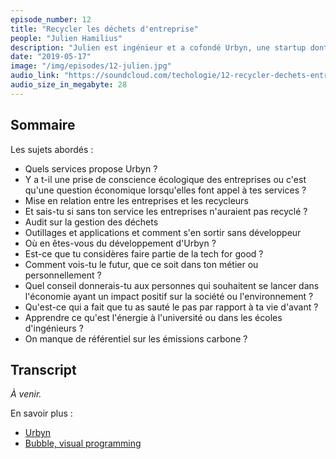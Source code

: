 ```yaml
---
episode_number: 12
title: "Recycler les déchets d'entreprise"
people: "Julien Hamilius"
description: "Julien est ingénieur et a cofondé Urbyn, une startup dont l'objectif est de réduire l'impact environnemental des entreprises en accélérant leur transition vers l'économie circulaire. Et cela passe par une meilleure gestion des déchets et de leur recyclage."
date: "2019-05-17"
image: "/img/episodes/12-julien.jpg"
audio_link: "https://soundcloud.com/techologie/12-recycler-dechets-entreprise"
audio_size_in_megabyte: 28
---
```


## Sommaire

Les sujets abordés :

* Quels services propose Urbyn ?
* Y a t-il une prise de conscience écologique des entreprises ou c'est qu'une question économique lorsqu'elles font appel à tes services ?
* Mise en relation entre les entreprises et les recycleurs
* Et sais-tu si sans ton service les entreprises n'auraient pas recyclé ?
* Audit sur la gestion des déchets
* Outillages et applications et comment s'en sortir sans développeur
* Où en êtes-vous du développement d'Urbyn ?
* Est-ce que tu considères faire partie de la tech for good ?
* Comment vois-tu le futur, que ce soit dans ton métier ou personnellement ?
* Quel conseil donnerais-tu aux personnes qui souhaitent se lancer dans l'économie ayant un impact positif sur la société ou l'environnement ?
* Qu'est-ce qui a fait que tu as sauté le pas par rapport à ta vie d'avant ?
* Apprendre ce qu'est l'énergie à l'université ou dans les écoles d'ingénieurs ?
* On manque de référentiel sur les émissions carbone ?

## Transcript

_À venir._

<div class="block">
En savoir plus :

* [Urbyn](https://urbyn.co/)
* [Bubble, visual programming](https://bubble.is/)

</div>
